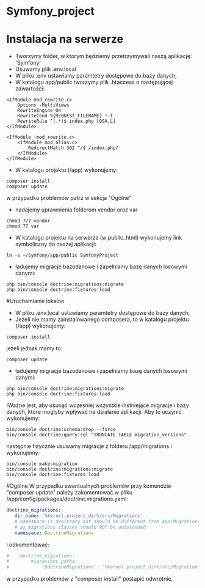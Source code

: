 # Symfony_project
# Instalacja na serwerze
- Tworzymy folder, w którym będziemy przetrzymywali naszą aplikację: 'Symfony'
- Usuwamy plik .env.local
- W pliku .env ustawiamy paramtetry dostępowe do bazy danych,
- W katalogu app/public tworzymy plik .htaccess o następującej zawartości:
```text
<IfModule mod_rewrite.c>
    Options -MultiViews
    RewriteEngine On
    RewriteCond %{REQUEST_FILENAME} !-f
    RewriteRule ^(.*)$ index.php [QSA,L]
</IfModule>

<IfModule !mod_rewrite.c>
    <IfModule mod_alias.c>
        RedirectMatch 302 ^/$ /index.php/
    </IfModule>
</IfModule>
```
- W katalogu projektu (/app) wykonujemy:
```text
composer install
composer update
```
w przypadku problemów patrz w sekcja "Ogólne"
- nadajemy uprawnienia folderom vendor oraz var
```text
chmod 777 vendor
chmod 77 var
```
- W katalogu projektu na serwerze (w public_html) wykonujemy link symboliczny do naszej aplikacji:
```text
ln -s ~/Symfony/app/public SymfonyProject
```
- ładujemy migracje bazodanowe i zapełniamy bazę danych losowymi danymi:
```text
php bin/console doctrine:migrations:migrate
php bin/console doctrine:fixtures:load
```
#Uruchamianie lokalne
- W pliku .env.local ustawiamy paramtetry dostępowe do bazy danych,
- Jeżeli nie mamy zainstalowanego composera, to w katalogu projektu (/app) wykonujemy:
```text
composer install
```
jeżeli jednak mamy to:
```text
composer update
```
- ładujemy migracje bazodanowe i zapełniamy bazę danych losowymi danymi:
```text
php bin/console doctrine:migrations:migrate
php bin/console doctrine:fixtures:load
```
!Ważne jest, aby usunąć wczesniej wszystkie instniejące migracje i bazy danych, które mogłyby wpływać na działanie aplikacji.
Aby to uczynić wykonujemy:
```text
bin/console doctrine:schema:drop --force
bin/console doctrine:query:sql "TRUNCATE TABLE migration_versions"
```
następnie fizycznie usuwamy migracje z folderu /app/migrations i wykonujemy:
```text
bin/console make:migration
bin/console doctrine:migrations:migrate
bin/console doctrine:fixtures:load
```
#Ogólne
 W przypadku ewentualnych problemów przy komendzie "composer update" należy zakomentować w pliku /app/config/packages/doctrine.migrations.yaml:
 ```yaml
doctrine_migrations:
    dir_name: '%kernel.project_dir%/src/Migrations'
    # namespace is arbitrary but should be different from App\Migrations
    # as migrations classes should NOT be autoloaded
    namespace: DoctrineMigrations
```
i odkomentować:
```yaml
#    doctrine_migrations:
#        migrations_paths:
#            'DoctrineMigrations': '%kernel.project_dir%/src/Migrations'
```
w przypadku problemów z "composer install" postapić odwrotnie.